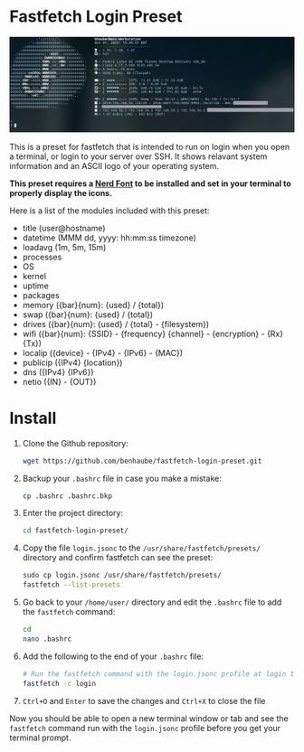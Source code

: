 # Fastfetch Login Preset

![Screenshot](screenshots/fastfetch-login-preset.png)

This is a preset for fastfetch that is intended to run on login when you open a terminal, or login to your server over SSH. It shows relavant system information and an ASCII logo of your operating system. 

**This preset requires a [Nerd Font](https://www.nerdfonts.com/) to be installed and set in your terminal to properly display the icons.**

Here is a list of the modules included with this preset:

+ title (user@hostname)
+ datetime (MMM dd, yyyy: hh:mm:ss timezone)
+ loadavg (1m, 5m, 15m)
+ processes
+ OS
+ kernel
+ uptime
+ packages
+ memory ({bar}{num}: {used} / {total})
+ swap ({bar}{num}: {used} / {total})
+ drives ({bar}{num}: {used} / {total} - {filesystem})
+ wifi ({bar}{num}: {SSID} - {frequency} {channel} - {encryption} - {Rx} {Tx})
+ localip ({device} - {IPv4} - {IPv6} - {MAC})
+ publicip ({IPv4} {location})
+ dns ({IPv4} {IPv6})
+ netio ({IN} - {OUT})

# Install

1. Clone the Github repository:

    ```Bash
    wget https://github.com/benhaube/fastfetch-login-preset.git
    ```

2. Backup your `.bashrc` file in case you make a mistake:

    ```Bash
    cp .bashrc .bashrc.bkp
    ```

3. Enter the project directory:

    ```Bash
    cd fastfetch-login-preset/
    ```

4. Copy the file `login.jsonc` to the `/usr/share/fastfetch/presets/` directory and confirm fastfetch can see the preset:

    ```Bash
    sudo cp login.jsonc /usr/share/fastfetch/presets/
    fastfetch --list-presets
    ```
5. Go back to your `/home/user/` directory and edit the `.bashrc` file to add the `fastfetch` command:

    ```Bash
    cd
    nano .bashrc
    ```
6. Add the following to the end of your `.bashrc` file:

    ```Bash
    # Run the fastfetch command with the login.jsonc profile at login to show relavant system information
    fastfetch -c login
    ```
7. `Ctrl+O` and `Enter` to save the changes and `Ctrl+X` to close the file

Now you should be able to open a new terminal window or tab and see the `fastfetch` command run with the `login.jsonc` profile before you get your terminal prompt. 
